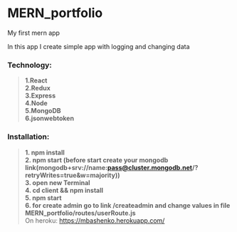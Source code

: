 # MERN_portfolio
My first mern app

In this app I create simple app with logging and changing data

### Technology:
>**1.React**  
>**2.Redux**  
>**3.Express**  
>**4.Node**  
>**5.MongoDB**  
>**6.jsonwebtoken**  

  
  



### Installation:
>**1. npm install**  
>**2. npm start (before start create your mongodb link(mongodb+srv://name:pass@cluster.mongodb.net/<dbname>?retryWrites=true&w=majority))**  
>**3. open new Terminal**  
>**4. cd client && npm install**  
>**5. npm start**  
>**6. for create admin go to link /createadmin and change values in file MERN_portfolio/routes/userRoute.js**  
On heroku:
https://mbashenko.herokuapp.com/
